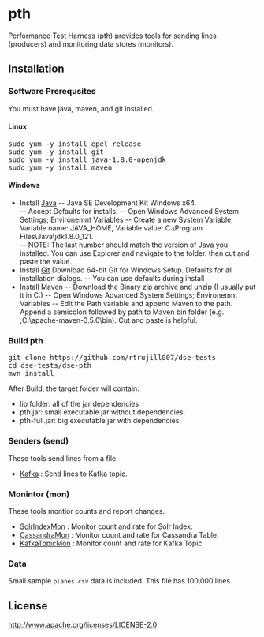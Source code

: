 # pth

Performance Test Harness (pth) provides tools for sending lines (producers) and monitoring data stores (monitors). 


## Installation

### Software Prerequsites

You must have java, maven, and git installed. 

#### Linux 
<pre>
sudo yum -y install epel-release
sudo yum -y install git
sudo yum -y install java-1.8.0-openjdk
sudo yum -y install maven
</pre>

#### Windows 
- Install [Java](http://www.oracle.com/technetwork/java/javase/downloads/jdk8-downloads-2133151.html) 
  -- Java SE Development Kit Windows x64.  
  -- Accept Defaults for installs.
  -- Open Windows Advanced System Settings; Environemnt Variables
  -- Create a new System Variable; Variable name: JAVA_HOME, Variable value: C:\Program Files\Java\jdk1.8.0_121.  
  -- NOTE: The last number should match the version of Java you installed. You can use Explorer and navigate to the folder. then cut and paste the value.
- Install [Git](https://git-scm.com/download/win) Download 64-bit Git for Windows Setup. Defaults for all installation dialogs. 
  -- You can use defaults during install
- Install [Maven](https://maven.apache.org/download.cgi)
  -- Download the Binary zip archive and unzip (I usually put it in C:\) 
  -- Open Windows Advanced System Settings; Environemnt Variables
  -- Edit the Path variable and append Maven to the path. Append a semicolon followed by path to Maven bin folder (e.g. ;C:\apache-maven-3.5.0\bin).  Cut and paste is helpful.

### Build pth

<pre>
git clone https://github.com/rtrujill007/dse-tests
cd dse-tests/dse-pth
mvn install 
</pre>

After Build; the target folder will contain:
- lib folder: all of the jar dependencies
- pth.jar: small executable jar without dependencies.
- pth-full.jar: big executable jar with dependencies.

### Senders (send)
These tools send lines from a file.
- [Kafka](./docs/Kafka.md) : Send lines to Kafka topic.

### Monintor (mon)
These tools montior counts and report changes.
- [SolrIndexMon](./docs/SolrIndexMon.md) : Monitor count and rate for Solr Index.
- [CassandraMon](./docs/CassandraMon.md) : Monitor count and rate for Cassandra Table.
- [KafkaTopicMon](./docs/KafkaTopicMon.md) : Monitor count and rate for Kafka Topic.


### Data

Small sample `planes.csv` data is included.  This file has 100,000 lines.


## License

http://www.apache.org/licenses/LICENSE-2.0 




